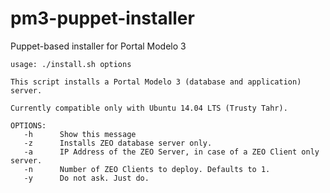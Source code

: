 # pm3-puppet-installer
Puppet-based installer for Portal Modelo 3

```
usage: ./install.sh options

This script installs a Portal Modelo 3 (database and application) server. 

Currently compatible only with Ubuntu 14.04 LTS (Trusty Tahr).

OPTIONS:
   -h      Show this message
   -z      Installs ZEO database server only.
   -a      IP Address of the ZEO Server, in case of a ZEO Client only server.
   -n      Number of ZEO Clients to deploy. Defaults to 1.
   -y      Do not ask. Just do.

```
